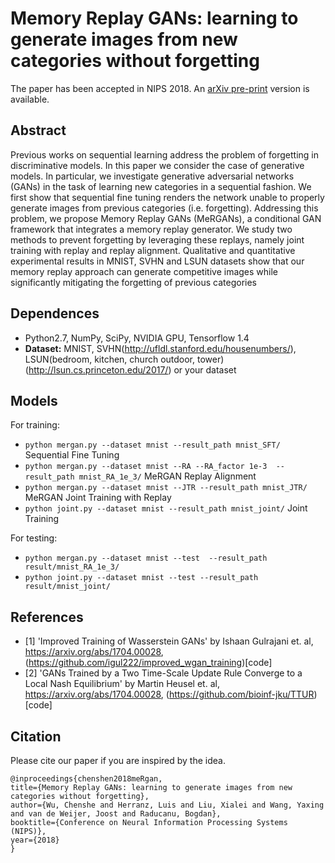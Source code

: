 Memory Replay GANs: learning to generate images from new categories without forgetting
=====================================
The paper has been accepted in NIPS 2018. An [arXiv pre-print](https://arxiv.org/abs/1809.02058) version is available. 

## Abstract
Previous works on sequential learning address the problem of forgetting in discriminative models. In this paper we consider the case of generative models. In particular, we investigate generative adversarial networks (GANs) in the task of learning new categories in a sequential fashion. We first show that sequential fine tuning renders the network unable to properly generate images from previous categories (i.e. forgetting). Addressing this problem, we propose Memory Replay GANs (MeRGANs), a conditional GAN framework that integrates a memory replay generator. We study two methods to prevent forgetting by leveraging these replays, namely joint training with replay and replay alignment. Qualitative and quantitative experimental results in MNIST, SVHN and LSUN datasets show that our memory replay approach can generate competitive images while significantly mitigating the forgetting of previous categories


## Dependences 
- Python2.7, NumPy, SciPy, NVIDIA GPU, Tensorflow 1.4
- **Dataset:** MNIST, SVHN(http://ufldl.stanford.edu/housenumbers/), LSUN(bedroom, kitchen, church outdoor, tower)(http://lsun.cs.princeton.edu/2017/) or your dataset 

## Models

For training:
- `python mergan.py --dataset mnist --result_path mnist_SFT/` Sequential Fine Tuning
- `python mergan.py --dataset mnist --RA --RA_factor 1e-3  --result_path mnist_RA_1e_3/` MeRGAN Replay Alignment
- `python mergan.py --dataset mnist --JTR --result_path mnist_JTR/` MeRGAN Joint Training with Replay
- `python joint.py --dataset mnist --result_path mnist_joint/` Joint Training

For testing:
- `python mergan.py --dataset mnist --test  --result_path result/mnist_RA_1e_3/`
- `python joint.py --dataset mnist --test --result_path result/mnist_joint/`


## References 
- \[1\] 'Improved Training of Wasserstein GANs' by Ishaan Gulrajani et. al, https://arxiv.org/abs/1704.00028, (https://github.com/igul222/improved_wgan_training)[code] 
- \[2\] 'GANs Trained by a Two Time-Scale Update Rule Converge to a Local Nash Equilibrium' by Martin Heusel  et. al, https://arxiv.org/abs/1704.00028, (https://github.com/bioinf-jku/TTUR)[code]

## Citation

Please cite our paper if you are inspired by the idea.

```
@inproceedings{chenshen2018meRgan,
title={Memory Replay GANs: learning to generate images from new categories without forgetting},
author={Wu, Chenshe and Herranz, Luis and Liu, Xialei and Wang, Yaxing and van de Weijer, Joost and Raducanu, Bogdan},
booktitle={Conference on Neural Information Processing Systems (NIPS)},
year={2018}
}



